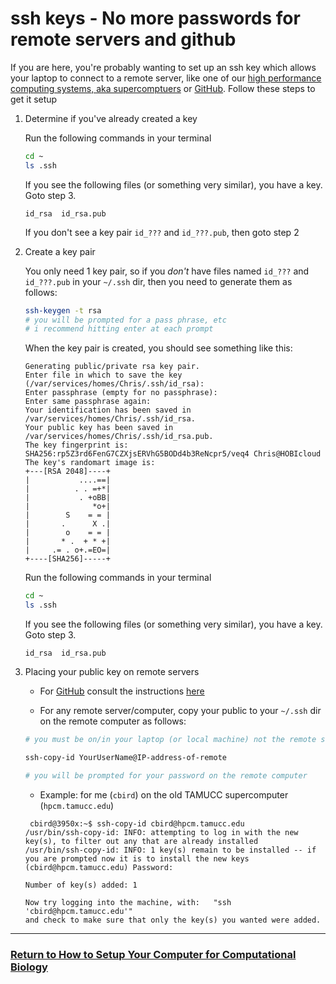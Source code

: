 # ssh keys - No more passwords for remote servers and github

If you are here, you're probably wanting to set up an ssh key which allows your laptop to connect to a remote server, like one of our [high performance computing systems, aka supercomptuers](https://hpc.tamucc.edu/) or [GitHub](https://github.com). Follow these steps to get it setup

1. Determine if you've already created a key
    
    Run the following commands in your terminal
    ```bash
    cd ~
    ls .ssh
    ```
    
    If you see the following files (or something very similar), you have a key. Goto step 3.
    ```
    id_rsa  id_rsa.pub
    ```
    
    If you don't see a key pair `id_???` and `id_???.pub`, then goto step 2
 
 2. Create a key pair
    
    You only need 1 key pair, so if you *don't* have files named `id_???` and `id_???.pub` in your `~/.ssh` dir, then you need to generate them as follows:
    
    ```bash
    ssh-keygen -t rsa
    # you will be prompted for a pass phrase, etc
    # i recommend hitting enter at each prompt
    ```
    
    When the key pair is created, you should see something like this:
    
    ```
    Generating public/private rsa key pair.
    Enter file in which to save the key (/var/services/homes/Chris/.ssh/id_rsa): 
    Enter passphrase (empty for no passphrase): 
    Enter same passphrase again: 
    Your identification has been saved in /var/services/homes/Chris/.ssh/id_rsa.
    Your public key has been saved in /var/services/homes/Chris/.ssh/id_rsa.pub.
    The key fingerprint is:
    SHA256:rp5Z3rd6FenG7CZXjsERVhG5BODd4b3ReNcpr5/veq4 Chris@HOBIcloud
    The key's randomart image is:
    +---[RSA 2048]----+
    |           ....==|
    |          . . =+*|
    |           . +oBB|
    |              *o+|
    |        S    = = |
    |       .      X .|
    |        o    = = |
    |       * .  + * +|
    |     .= . o+.=EO=|
    +----[SHA256]-----+

    ```
    
    Run the following commands in your terminal
    ```bash
    cd ~
    ls .ssh
    ```
    
    If you see the following files (or something very similar), you have a key. Goto step 3.
    ```
    id_rsa  id_rsa.pub
    ```

3.  Placing your public key on remote servers
    
    * For [GitHub](https://github.com) consult the instructions [here](https://docs.github.com/en/authentication/connecting-to-github-with-ssh/adding-a-new-ssh-key-to-your-github-account#adding-a-new-ssh-key-to-your-account) 
    
    * For any remote server/computer, copy your public to your `~/.ssh` dir on the remote computer as follows:
    
    ```bash
    # you must be on/in your laptop (or local machine) not the remote server when you run this command
    
    ssh-copy-id YourUserName@IP-address-of-remote
    
    # you will be prompted for your password on the remote computer
    ```
        
    * Example: for me (`cbird`) on the old TAMUCC supercomputer (`hpcm.tamucc.edu`)
        
    ```
     cbird@3950x:~$ ssh-copy-id cbird@hpcm.tamucc.edu
    /usr/bin/ssh-copy-id: INFO: attempting to log in with the new key(s), to filter out any that are already installed
    /usr/bin/ssh-copy-id: INFO: 1 key(s) remain to be installed -- if you are prompted now it is to install the new keys
    (cbird@hpcm.tamucc.edu) Password: 

    Number of key(s) added: 1

    Now try logging into the machine, with:   "ssh 'cbird@hpcm.tamucc.edu'"
    and check to make sure that only the key(s) you wanted were added.

    ```

---

### [Return to How to Setup Your Computer for Computational Biology](https://github.com/tamucc-comp-bio/how_to/blob/main/howto_setup_computer.md)
